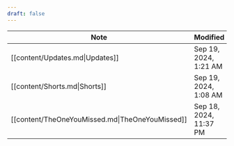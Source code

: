 ```yaml
---
draft: false
---
```

| Note                                            | Modified               |
| ----------------------------------------------- | ---------------------- |
| [[content/Updates.md\|Updates]]                 | Sep 19, 2024, 1:21 AM  |
| [[content/Shorts.md\|Shorts]]                   | Sep 19, 2024, 1:08 AM  |
| [[content/TheOneYouMissed.md\|TheOneYouMissed]] | Sep 18, 2024, 11:37 PM |
